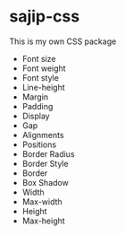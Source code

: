 # sajip-css
This is my own CSS package

- Font size
- Font weight
- Font style
- Line-height
- Margin
- Padding
- Display
- Gap
- Alignments
- Positions
- Border Radius
- Border Style
- Border 
- Box Shadow
- Width
- Max-width
- Height
- Max-height
